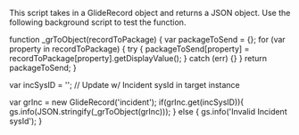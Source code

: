 This script takes in a GlideRecord object and returns a JSON object. Use the following background script to test the function.

function _grToObject(recordToPackage) {
  var packageToSend = {};
  for (var property in recordToPackage) {
      try {
          packageToSend[property] = recordToPackage[property].getDisplayValue();
      } catch (err) {}
  }
  return packageToSend;
}

var incSysID = ''; // Update w/ Incident sysId in target instance

var grInc = new GlideRecord('incident');
if(grInc.get(incSysID)){
    gs.info(JSON.stringify(_grToObject(grInc)));
} else {
    gs.info('Invalid Incident sysId');
}
